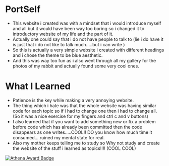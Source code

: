 # PortSelf
- This website i created was with a mindset that i would introduce myself and all but it would have been way too boring so i changed it to introductory website of my life and the part of it.
- Actually one could say that i do not have people to talk to (lie i do have it is just that i do not like to talk much.....but i can write )
- So this is actually a very simple website i created with different headings and i chose the theme to be blue aesthetic.
- And this was way too fun as i also went through all my gallery for the photos of my rabbit and actually found some very cool ones.

# What I Learned
- Patience is the key while making a very annoying website.
- The thing which i hate was that the whole website was having similar code for each topic so if i had to change one then i had to change all. (So it was a nice exercise for my fingers and ctrl c and v buttons)
- I also learned that if you want to add something new or fix a problem before code which has already been committed then the code disappears as one writes.....COOL!! DO you know how much time it consumed....ruined my mental state for real.
- Also my mother keeps telling me to study so Why not study and create the website of the stuff i learned as topics!!!!
(COOL COOL)




[![Athena Award Badge](https://img.shields.io/endpoint?url=https%3A%2F%2Faward.athena.hackclub.com%2Fapi%2Fbadge)](https://award.athena.hackclub.com?utm_source=readme)
